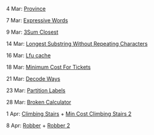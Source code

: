 4 Mar: [Province](Graph/Province.txt)

7 Mar: [Expressive Words](Hashmap/ExpressiveWords.txt)

9 Mar: [3Sum Closest](https://leetcode.com/problems/3sum-closest/)

14 Mar: [Longest Substring Without Repeating Characters](https://leetcode.com/problems/longest-substring-without-repeating-characters/)

16 Mar: [Lfu cache](https://leetcode.com/problems/lfu-cache/)

18 Mar: [Minimum Cost For Tickets](https://leetcode.com/problems/minimum-cost-for-tickets/)

21 Mar: [Decode Ways](https://leetcode.com/problems/decode-ways/)

23 Mar: [Partition Labels](https://leetcode.com/problems/partition-labels/)

28 Mar: [Broken Calculator](https://leetcode.com/problems/broken-calculator/)

1 Apr: [Climbing Stairs](https://leetcode.com/problems/climbing-stairs) + [Min Cost Climbing Stairs 2](https://leetcode.com/problems/min-cost-climbing-stairs/)

8 Apr: [Robber](https://leetcode.com/problems/house-robber/) + [Robber 2](https://leetcode.com/problems/house-robber-ii/)
